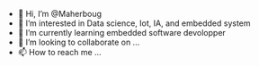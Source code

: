 - 👋 Hi, I’m @Maherboug
- 👀 I’m interested in Data science, Iot, IA, and embedded system 
- 🌱 I’m currently learning embedded software devolopper 
- 💞️ I’m looking to collaborate on ...
- 📫 How to reach me ...

<!---
Maherboug/Maherboug is a ✨ special ✨ repository because its `README.md` (this file) appears on your GitHub profile.
You can click the Preview link to take a look at your changes.
--->
